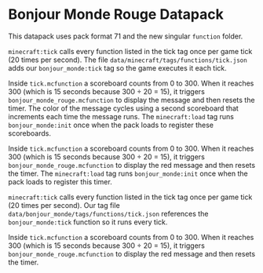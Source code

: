 # Bonjour Monde Rouge Datapack

This datapack uses pack format 71 and the new singular `function` folder.

`minecraft:tick` calls every function listed in the tick tag once per game tick (20 times per second). The file `data/minecraft/tags/functions/tick.json` adds our `bonjour_monde:tick` tag so the game executes it each tick.


Inside `tick.mcfunction` a scoreboard counts from 0 to 300. When it reaches 300 (which is 15 seconds because 300 ÷ 20 = 15), it triggers `bonjour_monde_rouge.mcfunction` to display the message and then resets the timer.
The color of the message cycles using a second scoreboard that increments each time the message runs.
The `minecraft:load` tag runs `bonjour_monde:init` once when the pack loads to register these scoreboards.

Inside `tick.mcfunction` a scoreboard counts from 0 to 300. When it reaches 300 (which is 15 seconds because 300 ÷ 20 = 15), it triggers `bonjour_monde_rouge.mcfunction` to display the red message and then resets the timer.
The `minecraft:load` tag runs `bonjour_monde:init` once when the pack loads to register this timer.

`minecraft:tick` calls every function listed in the tick tag once per game tick (20 times per second). Our tag file `data/bonjour_monde/tags/functions/tick.json` references the `bonjour_monde:tick` function so it runs every tick.

Inside `tick.mcfunction` a scoreboard counts from 0 to 300. When it reaches 300 (which is 15 seconds because 300 ÷ 20 = 15), it triggers `bonjour_monde_rouge.mcfunction` to display the red message and then resets the timer.
